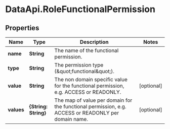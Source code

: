 # DataApi.RoleFunctionalPermission

## Properties
Name | Type | Description | Notes
------------ | ------------- | ------------- | -------------
**name** | **String** | The name of the functional permission. | 
**type** | **String** | The permission type (\&quot;functional\&quot;). | 
**value** | **String** | The non domain specific value for the functional permission, e.g. ACCESS or READONLY. | [optional] 
**values** | **{String: String}** | The map of value per domain for the functional permission, e.g. ACCESS or READONLY per domain name. | [optional] 
